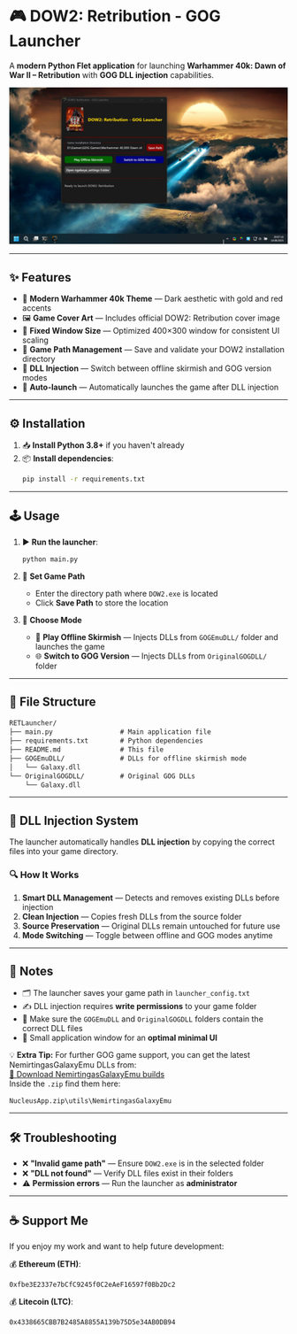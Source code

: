 # 🎮 DOW2: Retribution - GOG Launcher

A **modern Python Flet application** for launching **Warhammer 40k: Dawn of War II – Retribution** with **GOG DLL injection** capabilities.

![Preview](assets/preview.png)

---

## ✨ Features

- 🎨 **Modern Warhammer 40k Theme** — Dark aesthetic with gold and red accents
- 🖼 **Game Cover Art** — Includes official DOW2: Retribution cover image
- 📏 **Fixed Window Size** — Optimized 400×300 window for consistent UI scaling
- 📂 **Game Path Management** — Save and validate your DOW2 installation directory
- 🧩 **DLL Injection** — Switch between offline skirmish and GOG version modes
- 🚀 **Auto-launch** — Automatically launches the game after DLL injection

---

## ⚙️ Installation

1. 📥 **Install Python 3.8+** if you haven't already  
2. 📦 **Install dependencies**:
   ```bash
   pip install -r requirements.txt
   ```

---

## 🕹 Usage

1. ▶ **Run the launcher**:
   ```bash
   python main.py
   ```
2. 📂 **Set Game Path**
   - Enter the directory path where `DOW2.exe` is located
   - Click **Save Path** to store the location

3. 🔄 **Choose Mode**
   - 📴 **Play Offline Skirmish** — Injects DLLs from `GOGEmuDLL/` folder and launches the game
   - 🌐 **Switch to GOG Version** — Injects DLLs from `OriginalGOGDLL/` folder

---

## 📁 File Structure

```
RETLauncher/
├── main.py                 # Main application file
├── requirements.txt        # Python dependencies
├── README.md               # This file
├── GOGEmuDLL/              # DLLs for offline skirmish mode
│   └── Galaxy.dll
└── OriginalGOGDLL/         # Original GOG DLLs
    └── Galaxy.dll
```

---

## 🧩 DLL Injection System

The launcher automatically handles **DLL injection** by copying the correct files into your game directory.

### 🔍 How It Works
1. **Smart DLL Management** — Detects and removes existing DLLs before injection  
2. **Clean Injection** — Copies fresh DLLs from the source folder  
3. **Source Preservation** — Original DLLs remain untouched for future use  
4. **Mode Switching** — Toggle between offline and GOG modes anytime

---

## 📝 Notes

- 🗂 The launcher saves your game path in `launcher_config.txt`
- ✍ DLL injection requires **write permissions** to your game folder
- 📌 Make sure the `GOGEmuDLL` and `OriginalGOGDLL` folders contain the correct DLL files
- 📏 Small application window for an **optimal minimal UI**

💡 **Extra Tip:** For further GOG game support, you can get the latest NemirtingasGalaxyEmu DLLs from:  
[🔗 Download NemirtingasGalaxyEmu builds](https://github.com/SplitScreen-Me/splitscreenme-nucleus/releases)  
Inside the `.zip` find them here:
```
NucleusApp.zip\utils\NemirtingasGalaxyEmu
```

---

## 🛠 Troubleshooting

- ❌ **"Invalid game path"** — Ensure `DOW2.exe` is in the selected folder
- ❌ **"DLL not found"** — Verify DLL files exist in their folders
- ⚠ **Permission errors** — Run the launcher as **administrator**

---

## ☕ Support Me

If you enjoy my work and want to help future development:

💰 **Ethereum (ETH)**:
```
0xfbe3E2337e7bCfC9245f0C2eAeF16597f0Bb2Dc2
```

💰 **Litecoin (LTC)**:
```
0x4338665CBB7B2485A8855A139b75D5e34AB0DB94
```
